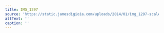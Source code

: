 ```yaml
---
title: IMG_1297
source: 'https://static.jamesdigioia.com/uploads/2014/01/img_1297-scaled.jpg'
altText: ''
caption: ''
---
```



